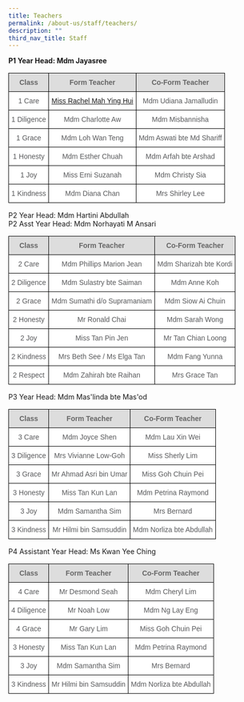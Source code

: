 ```yaml
---
title: Teachers
permalink: /about-us/staff/teachers/
description: ""
third_nav_title: Staff
---
```

**P1 Year Head: Mdm Jayasree**
<style type="text/css">
.tg  {border-collapse:collapse;border-spacing:0;}
.tg td{border-color:black;border-style:solid;border-width:1px;font-family:Arial, sans-serif;font-size:14px;
  overflow:hidden;padding:10px 5px;word-break:normal;}
.tg th{border-color:black;border-style:solid;border-width:1px;font-family:Arial, sans-serif;font-size:14px;
  font-weight:normal;overflow:hidden;padding:10px 5px;word-break:normal;}
.tg .tg-imuo{background-color:#FFF;color:#58595B;text-align:center;vertical-align:top}
.tg .tg-feqv{background-color:#DDD;color:#666;font-weight:bold;text-align:center;vertical-align:middle}
.tg .tg-a6j4{background-color:#FFF;color:#58595B;text-align:center;vertical-align:middle}
</style>
<table class="tg">
<tbody>
  <tr>
    <td class="tg-feqv"><span style="color:#666;background-color:#DDD">Class</span></td>
    <td class="tg-feqv"><span style="color:#666;background-color:#DDD">Form Teacher</span></td>
    <td class="tg-feqv"><span style="color:#666;background-color:#DDD">Co-Form Teacher</span></td>
  </tr>
  <tr>
    <td class="tg-imuo">1 Care</td>
    <td class="tg-imuo"><a href=mailto:“rachel_mah_ying_hui@schools.gov.sg”>Miss Rachel Mah Ying Hui</a></td>
    <td class="tg-a6j4">Mdm Udiana Jamalludin<br></td>
  </tr>
  <tr>
    <td class="tg-imuo">1 Diligence</td>
    <td class="tg-imuo">Mdm Charlotte Aw</td>
    <td class="tg-a6j4">Mdm Misbannisha<br></td>
  </tr>
  <tr>
    <td class="tg-imuo">1 Grace</td>
    <td class="tg-imuo">Mdm Loh Wan Teng</td>
    <td class="tg-a6j4">Mdm Aswati bte Md Shariff</td>
  </tr>
  <tr>
    <td class="tg-imuo">1 Honesty</td>
    <td class="tg-imuo">Mdm Esther Chuah</td>
    <td class="tg-imuo"><span style="background-color:initial">Mdm Arfah bte Arshad</span></td>
  </tr>
  <tr>
    <td class="tg-imuo">1 Joy</td>
    <td class="tg-imuo">Miss Erni Suzanah<br></td>
    <td class="tg-a6j4">Mdm Christy Sia</td>
  </tr>
  <tr>
    <td class="tg-imuo">1 Kindness</td>
    <td class="tg-imuo">Mdm Diana Chan</td>
    <td class="tg-a6j4">Mrs Shirley Lee</td>
  </tr>
 </tbody>
	

<style type="text/css">
.tg  {border-collapse:collapse;border-spacing:0;}
.tg td{border-color:black;border-style:solid;border-width:1px;font-family:Arial, sans-serif;font-size:14px;
  overflow:hidden;padding:10px 5px;word-break:normal;}
.tg th{border-color:black;border-style:solid;border-width:1px;font-family:Arial, sans-serif;font-size:14px;
  font-weight:normal;overflow:hidden;padding:10px 5px;word-break:normal;}
.tg .tg-imuo{background-color:#FFF;color:#58595B;text-align:center;vertical-align:top}
.tg .tg-a4yv{background-color:#DDD;color:#666;font-weight:bold;text-align:center;vertical-align:top}
.tg .tg-a6j4{background-color:#FFF;color:#58595B;text-align:center;vertical-align:middle}
</style>
<table class="tg">
<tbody>
  <tr>
    <td class="tg-a4yv">Class</td>
    <td class="tg-a4yv">Form Teacher</td>
    <td class="tg-a4yv">Co-Form Teacher</td>
  </tr>
  <tr>
    <td class="tg-imuo">2 Care</td>
    <td class="tg-a6j4">Mdm Phillips Marion Jean</td>
    <td class="tg-imuo">Mdm Sharizah bte Kordi</td>
  </tr>
  <tr>
    <td class="tg-imuo">2 Diligence</td>
    <td class="tg-imuo">Mdm Sulastry bte Saiman</td>
    <td class="tg-imuo">Mdm Anne Koh</td>
  </tr>
  <tr>
    <td class="tg-imuo">2 Grace</td>
    <td class="tg-a6j4">Mdm Sumathi d/o Supramaniam</td>
    <td class="tg-a6j4">Mdm Siow Ai Chuin<br></td>
  </tr>
  <tr>
    <td class="tg-imuo">2 Honesty</td>
    <td class="tg-imuo">Mr Ronald Chai</td>
    <td class="tg-a6j4">Mdm Sarah Wong</td>
  </tr>
  <tr>
    <td class="tg-imuo">2 Joy</td>
    <td class="tg-imuo">Miss Tan Pin Jen</td>
    <td class="tg-a6j4">Mr Tan Chian Loong</td>
  </tr>
  <tr>
    <td class="tg-imuo">2 Kindness</td>
    <td class="tg-imuo">Mrs Beth See / Ms Elga Tan</td>
    <td class="tg-imuo">Mdm Fang Yunna</td>
  </tr>
  <tr>
    <td class="tg-a6j4"> 2 Respect</td>
    <td class="tg-a6j4">Mdm Zahirah bte Raihan</td>
    <td class="tg-a6j4">Mrs Grace Tan <br></td>
  </tr>
</tbody>
P2 Year Head: Mdm Hartini Abdullah
<br>
	P2 Asst Year Head: Mdm Norhayati M Ansari
	<style type="text/css">
.tg  {border-collapse:collapse;border-spacing:0;}
.tg td{border-color:black;border-style:solid;border-width:1px;font-family:Arial, sans-serif;font-size:14px;
  overflow:hidden;padding:10px 5px;word-break:normal;}
.tg th{border-color:black;border-style:solid;border-width:1px;font-family:Arial, sans-serif;font-size:14px;
  font-weight:normal;overflow:hidden;padding:10px 5px;word-break:normal;}
.tg .tg-imuo{background-color:#FFF;color:#58595B;text-align:center;vertical-align:top}
.tg .tg-a4yv{background-color:#DDD;color:#666;font-weight:bold;text-align:center;vertical-align:top}
.tg .tg-a6j4{background-color:#FFF;color:#58595B;text-align:center;vertical-align:middle}
</style>
<table class="tg">
<tbody>
  <tr>
    <td class="tg-a4yv">Class</td>
    <td class="tg-a4yv">Form Teacher</td>
    <td class="tg-a4yv">Co-Form Teacher</td>
  </tr>
  <tr>
    <td class="tg-imuo">3 Care</td>
    <td class="tg-a6j4">Mdm Joyce Shen</td>
    <td class="tg-imuo">Mdm Lau Xin Wei</td>
  </tr>
  <tr>
    <td class="tg-imuo">3 Diligence</td>
    <td class="tg-imuo">Mrs Vivianne Low-Goh</td>
    <td class="tg-imuo">Miss Sherly Lim</td>
  </tr>
  <tr>
    <td class="tg-imuo">3 Grace</td>
    <td class="tg-a6j4">Mr Ahmad Asri bin Umar</td>
    <td class="tg-a6j4">Miss Goh Chuin Pei<br></td>
  </tr>
  <tr>
    <td class="tg-imuo">3 Honesty</td>
    <td class="tg-imuo">Miss Tan Kun Lan</td>
    <td class="tg-a6j4">Mdm Petrina Raymond</td>
  </tr>
  <tr>
    <td class="tg-imuo">3 Joy</td>
    <td class="tg-imuo">Mdm Samantha Sim</td>
    <td class="tg-a6j4">Mrs Bernard</td>
  </tr>
  <tr>
    <td class="tg-imuo">3 Kindness</td>
    <td class="tg-imuo">Mr Hilmi bin Samsuddin</td>
    <td class="tg-imuo">Mdm Norliza bte Abdullah</td>
  </tr>

</tbody>
P3 Year Head: Mdm Mas'linda bte Mas'od
	<style type="text/css">
.tg  {border-collapse:collapse;border-spacing:0;}
.tg td{border-color:black;border-style:solid;border-width:1px;font-family:Arial, sans-serif;font-size:14px;
  overflow:hidden;padding:10px 5px;word-break:normal;}
.tg th{border-color:black;border-style:solid;border-width:1px;font-family:Arial, sans-serif;font-size:14px;
  font-weight:normal;overflow:hidden;padding:10px 5px;word-break:normal;}
.tg .tg-imuo{background-color:#FFF;color:#58595B;text-align:center;vertical-align:top}
.tg .tg-a4yv{background-color:#DDD;color:#666;font-weight:bold;text-align:center;vertical-align:top}
.tg .tg-a6j4{background-color:#FFF;color:#58595B;text-align:center;vertical-align:middle}
</style>
<table class="tg">
<tbody>
  <tr>
    <td class="tg-a4yv">Class</td>
    <td class="tg-a4yv">Form Teacher</td>
    <td class="tg-a4yv">Co-Form Teacher</td>
  </tr>
  <tr>
    <td class="tg-imuo">4 Care</td>
    <td class="tg-a6j4">Mr Desmond Seah</td>
    <td class="tg-imuo">Mdm Cheryl Lim</td>
  </tr>
  <tr>
    <td class="tg-imuo">4 Diligence</td>
    <td class="tg-imuo">Mr Noah Low</td>
    <td class="tg-imuo">Mdm Ng Lay Eng</td>
  </tr>
  <tr>
    <td class="tg-imuo">4 Grace</td>
    <td class="tg-a6j4">Mr Gary Lim</td>
    <td class="tg-a6j4">Miss Goh Chuin Pei<br></td>
  </tr>
  <tr>
    <td class="tg-imuo">3 Honesty</td>
    <td class="tg-imuo">Miss Tan Kun Lan</td>
    <td class="tg-a6j4">Mdm Petrina Raymond</td>
  </tr>
  <tr>
    <td class="tg-imuo">3 Joy</td>
    <td class="tg-imuo">Mdm Samantha Sim</td>
    <td class="tg-a6j4">Mrs Bernard</td>
  </tr>
  <tr>
    <td class="tg-imuo">3 Kindness</td>
    <td class="tg-imuo">Mr Hilmi bin Samsuddin</td>
    <td class="tg-imuo">Mdm Norliza bte Abdullah</td>
  </tr>
P4 Assistant Year Head: Ms Kwan Yee Ching
	
	
</table>